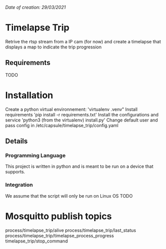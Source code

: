 *Date of creation: 29/03/2021*

# Timelapse Trip
Retrive the rtsp stream from a IP cam (for now) and create a timelapse that displays a map to indicate the trip progression

## Requirements
TODO

# Installation
Create a python virtual environnement: 'virtualenv .venv"
Install requirements 'pip install -r requirements.txt'
Install the configurations and service 'python3 (from the virtualenv) install.py'
Change default user and pass config in /etc/capsule/timelapse_trip/config.yaml

## Details
### Programming Language
This project is written in python and is meant to be run on a device that supports.

### Integration
We assume that the script will only be run on Linux OS
TODO

# Mosquitto publish topics
process/timelapse_trip/alive
process/timelapse_trip/last_status
process/timelapse_trip/timelapse_process_progress
timelapse_trip/stop_command
